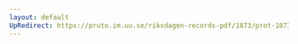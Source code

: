 ```yaml
---
layout: default
UpRedirect: https://pruto.im.uu.se/riksdagen-records-pdf/1873/prot-1873--fk--521.pdf
---
```

